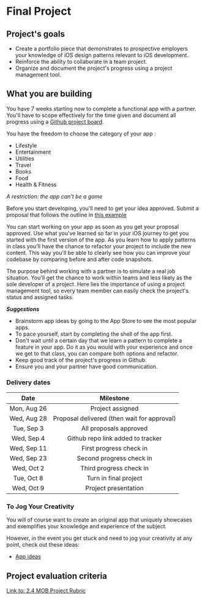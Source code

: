 # Final Project

## Project's goals

- Create a portfolio piece that demonstrates to prospective employers your knowledge of iOS design patterns relevant to iOS development.
- Reinforce the ability to collaborate in a team project.
- Organize and document the project's progress using a project management tool.

## What you are building

You have 7 weeks starting now to complete a functional app with a partner. You'll have to scope effectively for the time given and document all progress using a [Github project board](https://help.github.com/en/articles/about-project-boards).

You have the freedom to choose the category of your app :

- Lifestyle
- Entertainment
- Utilities
- Travel
- Books
- Food
- Health & Fitness

*A restriction: the app can't be a game*

Before you start developing, you'll need to get your idea approved. Submit a proposal that follows the outline in [this example](ProposalExample.md)

You can start working on your app as soon as you get your proposal approved. Use what you've learned so far in your iOS journey to get you started with the first version of the app. As you learn how to apply patterns in class you'll have the chance to refactor your project to include the new content. This way you'll be able to clearly see how you can improve your codebase by comparing before and after code snapshots.

The purpose behind working with a partner is to simulate a real job situation. You'll get the chance to work within teams and less likely as the sole developer of a project. Here lies the importance of using a project management tool, so every team member can easily check the project's status and assigned tasks.


__*Suggestions*__
- Brainstorm app ideas by going to the App Store to see the most popular apps.
- To pace yourself, start by completing the shell of the app first.
- Don't wait until a certain day that we learn a pattern to complete a feature in your app. Do it as you would with your experience and once we get to that class, you can compare both options and refactor.
- Keep good track of the project's progress in Github.
- Ensure you and your partner have good communication.

### Delivery dates
|          Date          |                 Milestone                 |
|:----------------------:|:---------------------------------------:  |
|  Mon, Aug 26           | Project assigned                          |
|  Wed, Aug 28           | Proposal delivered (then wait for approval)|
|  Tue, Sep 3            | All proposals approved                     |
|  Wed, Sep 4            | Github repo link added to tracker          |
|  Wed, Sep 11           | First progress check in                    |
|  Wed, Sep 23           | Second progress check in                   |
|  Wed, Oct 2            | Third progress check in                    |
|  Tue, Oct 8            | Turn in final project                      |
|  Wed, Oct 9            | Project presentation                       |

### To Jog Your Creativity

You will of course want to create an original app that uniquely showcases and exemplifies your knowledge and experience of the subject.

However, in the event you get stuck and need to jog your creativity at any point, check out these ideas:

- [App ideas](https://blog.bitsrc.io/15-app-ideas-to-build-and-level-up-your-coding-skills-28612c72a3b1)


## Project evaluation criteria

[Link to: 2.4 MOB Project Rubric](https://docs.google.com/document/d/1qKSs3S4QlhD_6QpkSsQKtzIdp2lCouEmoRVxvJDvhI0/edit)

<!-- TODO:
  - Rubric needs modified to fit:
https://docs.google.com/document/d/1qKSs3S4QlhD_6QpkSsQKtzIdp2lCouEmoRVxvJDvhI0/edit
  -->
